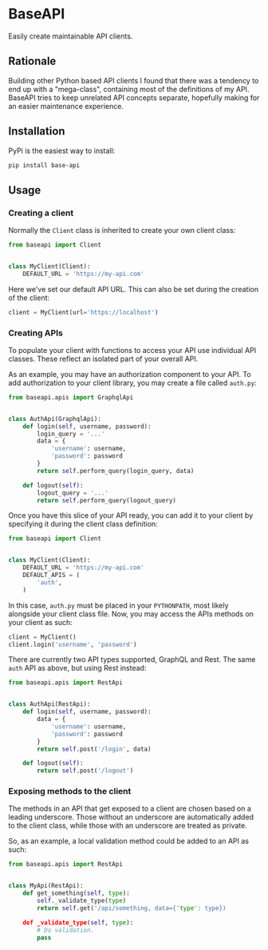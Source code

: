 # BaseAPI

Easily create maintainable API clients.

## Rationale

Building other Python based API clients I found that there was a
tendency to end up with a "mega-class", containing most of the
definitions of my API. BaseAPI tries to keep unrelated API concepts
separate, hopefully making for an easier maintenance experience.

## Installation

PyPi is the easiest way to install:

``` bash
pip install base-api
```

## Usage

### Creating a client

Normally the `Client` class is inherited to create your own client
class:

``` python
from baseapi import Client


class MyClient(Client):
    DEFAULT_URL = 'https://my-api.com'
```

Here we've set our default API URL. This can also be set during the
creation of the client:

``` python
client = MyClient(url='https://localhost')
```

### Creating APIs

To populate your client with functions to access your API use
individual API classes. These reflect an isolated part of your overall
API.

As an example, you may have an authorization component to your API. To
add authorization to your client library, you may create a file called
`auth.py`:

``` python
from baseapi.apis import GraphqlApi


class AuthApi(GraphqlApi):
    def login(self, username, password):
        login_query = '...'
        data = {
            'username': username,
            'password': password
        }
        return self.perform_query(login_query, data)

    def logout(self):
        logout_query = '...'
        return self.perform_query(logout_query)
```

Once you have this slice of your API ready, you can add it to your
client by specifying it during the client class definition:

``` python
from baseapi import Client


class MyClient(Client):
    DEFAULT_URL = 'https://my-api.com'
    DEFAULT_APIS = (
        'auth',
    )
```

In this case, `auth.py` must be placed in your `PYTHONPATH`, most
likely alongside your client class file. Now, you may access the APIs
methods on your client as such:

```python
client = MyClient()
client.login('username', 'password')
```

There are currently two API types supported, GraphQL and Rest. The
same `auth` API as above, but using Rest instead:

``` python
from baseapi.apis import RestApi


class AuthApi(RestApi):
    def login(self, username, password):
        data = {
            'username': username,
            'password': password
        }
        return self.post('/login', data)

    def logout(self):
        return self.post('/logout')
```

### Exposing methods to the client

The methods in an API that get exposed to a client are chosen based on
a leading underscore. Those without an underscore are automatically
added to the client class, while those with an underscore are treated
as private.

So, as an example, a local validation method could be added to an API
as such:

``` python
from baseapi.apis import RestApi


class MyApi(RestApi):
    def get_something(self, type):
        self._validate_type(type)
        return self.get('/api/something, data={'type': type})

    def _validate_type(self, type):
        # Do validation.
        pass
```
